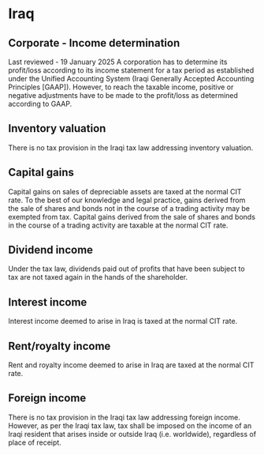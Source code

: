 # Iraq
## Corporate - Income determination
Last reviewed - 19 January 2025
A corporation has to determine its profit/loss according to its income statement for a tax period as established under the Unified Accounting System (Iraqi Generally Accepted Accounting Principles [GAAP]). However, to reach the taxable income, positive or negative adjustments have to be made to the profit/loss as determined according to GAAP.
## Inventory valuation
There is no tax provision in the Iraqi tax law addressing inventory valuation.
## Capital gains
Capital gains on sales of depreciable assets are taxed at the normal CIT rate. To the best of our knowledge and legal practice, gains derived from the sale of shares and bonds not in the course of a trading activity may be exempted from tax. Capital gains derived from the sale of shares and bonds in the course of a trading activity are taxable at the normal CIT rate.
## Dividend income
Under the tax law, dividends paid out of profits that have been subject to tax are not taxed again in the hands of the shareholder.
## Interest income
Interest income deemed to arise in Iraq is taxed at the normal CIT rate.
## Rent/royalty income
Rent and royalty income deemed to arise in Iraq are taxed at the normal CIT rate.
## Foreign income
There is no tax provision in the Iraqi tax law addressing foreign income. However, as per the Iraqi tax law, tax shall be imposed on the income of an Iraqi resident that arises inside or outside Iraq (i.e. worldwide), regardless of place of receipt.
